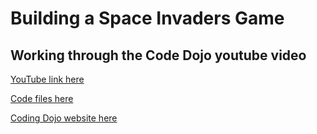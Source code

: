 Building a Space Invaders Game
=============

Working through the Code Dojo youtube video
------------

[YouTube link here](https://youtu.be/XmqAPQsc1n4)

[Code files here](https://github.com/keephopealive/academy-space-invaders)

[Coding Dojo website here](https://www.codingdojo.com/)